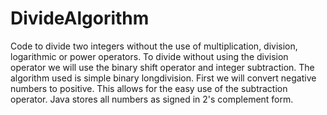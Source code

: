 # DivideAlgorithm
Code to divide two integers without the use of multiplication, division, logarithmic or power operators. To divide without using the division operator we will use the binary shift operator and integer subtraction. The algorithm used is simple binary longdivision. First we will convert negative numbers to positive. This allows for the easy use of the subtraction operator. Java stores all numbers as signed in 2's complement form.
